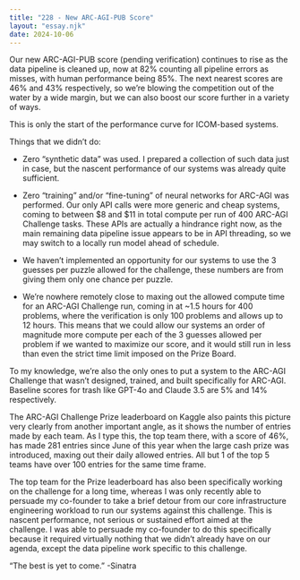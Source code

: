 ```yaml
---
title: "228 - New ARC-AGI-PUB Score"
layout: "essay.njk"
date: 2024-10-06
---
```


Our new ARC-AGI-PUB score (pending verification) continues to rise as the data pipeline is cleaned up, now at 82% counting all pipeline errors as misses, with human performance being 85%. The next nearest scores are 46% and 43% respectively, so we’re blowing the competition out of the water by a wide margin, but we can also boost our score further in a variety of ways. 

This is only the start of the performance curve for ICOM-based systems.
 
Things that we didn’t do:

- Zero “synthetic data” was used. I prepared a collection of such data just in case, but the nascent performance of our systems was already quite sufficient.
 
- Zero “training” and/or “fine-tuning” of neural networks for ARC-AGI was performed. Our only API calls were more generic and cheap systems, coming to between $8 and $11 in total compute per run of 400 ARC-AGI Challenge tasks. These APIs are actually a hindrance right now, as the main remaining data pipeline issue appears to be in API threading, so we may switch to a locally run model ahead of schedule.
 
- We haven’t implemented an opportunity for our systems to use the 3 guesses per puzzle allowed for the challenge, these numbers are from giving them only one chance per puzzle.
 
- We’re nowhere remotely close to maxing out the allowed compute time for an ARC-AGI Challenge run, coming in at ~1.5 hours for 400 problems, where the verification is only 100 problems and allows up to 12 hours. This means that we could allow our systems an order of magnitude more compute per each of the 3 guesses allowed per problem if we wanted to maximize our score, and it would still run in less than even the strict time limit imposed on the Prize Board.

To my knowledge, we’re also the only ones to put a system to the ARC-AGI Challenge that wasn’t designed, trained, and built specifically for ARC-AGI. Baseline scores for trash like GPT-4o and Claude 3.5 are 5% and 14% respectively.

The ARC-AGI Challenge Prize leaderboard on Kaggle also paints this picture very clearly from another important angle, as it shows the number of entries made by each team. As I type this, the top team there, with a score of 46%, has made 281 entries since June of this year when the large cash prize was introduced, maxing out their daily allowed entries. All but 1 of the top 5 teams have over 100 entries for the same time frame.

The top team for the Prize leaderboard has also been specifically working on the challenge for a long time, whereas I was only recently able to persuade my co-founder to take a brief detour from our core infrastructure engineering workload to run our systems against this challenge. This is nascent performance, not serious or sustained effort aimed at the challenge. I was able to persuade my co-founder to do this specifically because it required virtually nothing that we didn’t already have on our agenda, except the data pipeline work specific to this challenge.

“The best is yet to come.” -Sinatra

